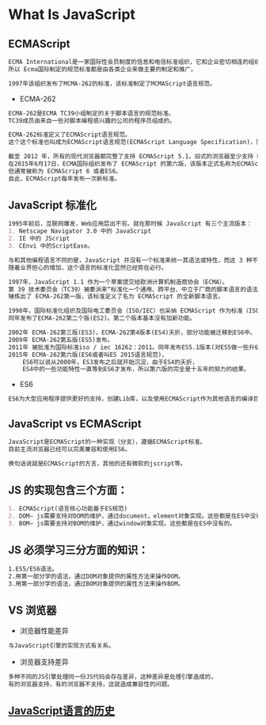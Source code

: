 # What Is JavaScript

## ECMAScript
```md
ECMA International是一家国际性会员制度的信息和电信标准组织，它和企业密切相连的组织，
所以 Ecma国际制定的规范标准都是由各类企业来做主要的制定和推广。

1997年该组织发布了MCMA-262的标准，该标准制定了MCMAScript语言规范。
```
* ECMA-262
```md
ECMA-262是ECMA TC39小组制定的关于脚本语言的规范标准。
TC39成员由来自一些对脚本编程感兴趣的公司的程序员组成的。
```
```md
ECMA-262标准定义了ECMAScript语言规范。
这个这个标准也叫成为ECMAScript语言规范(ECMAScript Language Specification)，简称ES规范。
```
```md
截至 2012 年，所有的现代浏览器都完整了支持 ECMAScript 5.1，旧式的浏览器至少支持 ECMAScript 3 标准。
在2015年6月17日，ECMA国际组织发布了 ECMAScript 的第六版，该版本正式名称为ECMAScript 2015，
但通常被称为 ECMAScript 6 或者ES6。
自此，ECMAScript每年发布一次新标准。
```
## JavaScript 标准化
```md
1995年前后，互联网爆发，Web应用层出不穷。就在那时候 JavaScript 有三个主流版本：
1. Netscape Navigator 3.0 中的 JavaScript
2. IE 中的 JScript
3. CEnvi 中的ScriptEase。

与和其他编程语言不同的是，JavaScript 并没有一个标准来统一其语法或特性，而这 3 种不同的版本恰恰突出了这个问题。
随着业界担心的增加，这个语言的标准化显然已经势在必行。
```
```md
1997年，JavaScript 1.1 作为一个草案提交给欧洲计算机制造商协会（ECMA）。
第 39 技术委员会（TC39）被委派来“标准化一个通用、跨平台、中立于厂商的脚本语言的语法和语义”。
锤炼出了 ECMA-262第一版，该标准定义了名为 ECMAScript 的全新脚本语言。
```
```md
1998年，国际标准化组织及国际电工委员会（ISO/IEC）也采纳 ECMAScript 作为标准（ISO/IEC-16262）。
同年发布了ECMA-262第二个版(ES2)。第二个版本基本没有加新功能。
```
```md
2002年 ECMA-262第三版(ES3)，ECMA-262第4版本(ES4)夭折，部分功能被迁移到ES6中。
2009年 ECMA-262第五版(ES5)发布。
2011年 被批准为国际标准iso / iec 16262：2011。同年发布ES5.1版本(对ES5做一些升级优化)同时被MCMA-262和ISO/IEC批准。
2015年 ECMA-262第六版(ES6或者叫ES 2015语言规范)，
    ES6可以说从2000年，ES3发布之后就开始沉淀，由于ES4的夭折，
    ES4中的一些功能特性一直等到ES6才发布，所以第六版的完全是十五年的努力的结果。
```
* ES6
```md
ES6为大型应用程序提供更好的支持，创建Lib库，以及使用ECMAScript作为其他语言的编译目标。
```
## JavaScript vs ECMAScript
```md
JavaScript是ECMAScript的一种实现（分支），遵循ECMAScript标准。
目前主流浏览器已经可以完美兼容和使用ES6。

换句话说就是ECMAScript的方言，其他的还有微软的jscript等。
```

## JS 的实现包含三个方面：
```md
1. ECMAScript(语言核心功能基于ES规范)
2. DOM— js需要支持对DOM的维护，通过document，element对象实现。这些都是在ES中没有的。
3. BOM— js需要支持对BOM的维护，通过window对象实现。这些都是在ES中没有的。
```

## JS 必须学习三分方面的知识：
```md
1.ES5/ES6语法。
2.用第一部分学的语法，通过DOM对象提供的属性方法来操作DOM。
3.用第一部分学的语法，通过BOM对象提供的属性方法来操作BOM。
```

## VS 浏览器
* 浏览器性能差异
```md
与JavaScript引擎的实现方式有关系。
```
* 浏览器支持差异
```md
多种不同的JS引擎处理同一份JS代码会存在差异，这种差异是处理引擎造成的，
有的浏览器支持，有的浏览器不支持，这就造成兼容性的问题。
```

## [JavaScript语言的历史](http://javascript.ruanyifeng.com/introduction/history.html)

